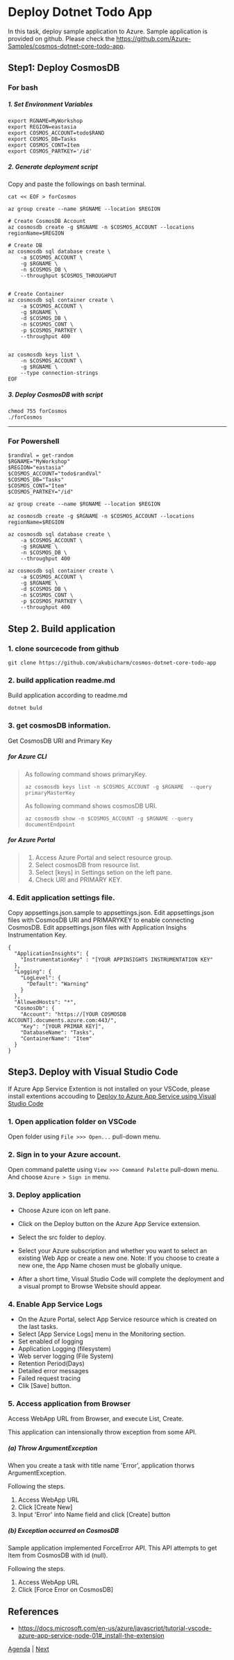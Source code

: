 # Deploy Dotnet Todo App

In this task, deploy sample application to Azure.
Sample application is provided on github. Please check the https://github.com/Azure-Samples/cosmos-dotnet-core-todo-app.


## Step1: Deploy CosmosDB


### __For bash__

##### 1. Set Environment Variables

```
export RGNAME=MyWorkshop
export REGION=eastasia
export COSMOS_ACCOUNT=todo$RAND
export COSMOS_DB=Tasks
export COSMOS_CONT=Item
export COSMOS_PARTKEY='/id'
```

##### 2. Generate deployment script
Copy and paste the followings on bash terminal.

```
cat << EOF > forCosmos

az group create --name $RGNAME --location $REGION

# Create CosmosDB Account
az cosmosdb create -g $RGNAME -n $COSMOS_ACCOUNT --locations regionName=$REGION

# Create DB
az cosmosdb sql database create \
    -a $COSMOS_ACCOUNT \
    -g $RGNAME \
    -n $COSMOS_DB \
    --throughput $COSMOS_THROUGHPUT


# Create Container
az cosmosdb sql container create \
    -a $COSMOS_ACCOUNT \
    -g $RGNAME \
    -d $COSMOS_DB \
    -n $COSMOS_CONT \
    -p $COSMOS_PARTKEY \
    --throughput 400


az cosmosdb keys list \
    -n $COSMOS_ACCOUNT \
    -g $RGNAME \
    --type connection-strings
EOF
```

##### 3. Deploy CosmosDB with script

```
chmod 755 forCosmos
./forCosmos
```

---

### __For Powershell__

```
$randVal = get-random
$RGNAME="MyWorkshop"
$REGION="eastasia"
$COSMOS_ACCOUNT="todo$randVal"
$COSMOS_DB="Tasks"
$COSMOS_CONT="Item"
$COSMOS_PARTKEY="/id"

az group create --name $RGNAME --location $REGION

az cosmosdb create -g $RGNAME -n $COSMOS_ACCOUNT --locations regionName=$REGION

az cosmosdb sql database create \
    -a $COSMOS_ACCOUNT \
    -g $RGNAME \
    -n $COSMOS_DB \
    --throughput 400

az cosmosdb sql container create \
    -a $COSMOS_ACCOUNT \
    -g $RGNAME \
    -d $COSMOS_DB \
    -n $COSMOS_CONT \
    -p $COSMOS_PARTKEY \
    --throughput 400
```

## Step 2. Build application

### 1. clone sourcecode from github

```
git clone https://github.com/akubicharm/cosmos-dotnet-core-todo-app
```

### 2. build application  readme.md

Build application according to readme.md

```
dotnet buld
```

### 3. get cosmosDB information.


Get CosmosDB URI and Primary Key


##### __for Azure CLI__

>
> As following command shows primaryKey.
> ```
> az cosmosdb keys list -n $COSMOS_ACCOUNT -g $RGNAME  --query primaryMasterKey
> ```
>
> As following command shows cosmosDB URI.
>```
>az cosmosdb show -n $COSMOS_ACCOUNT -g $RGNAME --query documentEndpoint
>```


##### __for Azure Portal__

>
> 1. Access Azure Portal and select resource group.
> 2. Select cosmosDB from resource list.
> 3. Select [keys] in Settings setion on the left pane.
> 4. Check URI and PRIMARY KEY.
>



### 4. Edit application settings file.

Copy appsettings.json.sample to appsettings.json.
Edit appsettings.json files with CosmosDB URI and PRIMARYKEY to enable connecting CosmosDB.
Edit appsettings.json files with Application Insighs Instrumentation Key.

```
{
  "ApplicationInsights": {
    "InstrumentationKey" : "[YOUR APPINSIGHTS INSTRUMENTATION KEY"
  },
  "Logging": {
    "LogLevel": {
      "Default": "Warning"
    }
  },
  "AllowedHosts": "*",
  "CosmosDb": {
    "Account": "https://[YOUR COSMOSDB ACCOUNT].documents.azure.com:443/",
    "Key": "[YOUR PRIMAR KEY]",
    "DatabaseName": "Tasks",
    "ContainerName": "Item"
  }
}
```

## Step3. Deploy with Visual Studio Code

If Azure App Service Extention is not installed on your VSCode, please install extentions accouding to [Deploy to Azure App Service using Visual Studio Code](https://docs.microsoft.com/en-us/azure/javascript/tutorial-vscode-azure-app-service-node-01#_install-the-extension)


### 1. Open application folder on VSCode
Open folder using `File >>> Open...` pull-down menu.

### 2. Sign in to your Azure account.

Open command palette using `View >>> Command Palette` pull-down menu.
And choose `Azure > Sign in` menu.


### 3. Deploy application
* Choose Azure icon on left pane.
* Click on the Deploy button on the Azure App Service extension.
* Select the src folder to deploy.

* Select your Azure subscription and whether you want to select an existing Web App or create a new one. Note: If you choose to create a new one, the App Name chosen must be globally unique.

* After a short time, Visual Studio Code will complete the deployment and a visual prompt to Browse Website should appear.

### 4. Enable App Service Logs

* On the Azure Portal, select App Service resource which is created on the last tasks.
* Select [App Service Logs] menu in the Monitoring section.
* Set enabled of logging
 * Application Logging (filesystem)
 * Web server logging (File System)
 * Retention Period(Days)
 * Detailed error messages
 * Failed request tracing
* Clik [Save] button.


### 5. Access application from Browser

Access WebApp URL from Browser, and execute  List, Create.

This application can intensionally throw exception from some API.

##### (a) Throw ArgumentException

When you create a task with title name 'Error', application thorws ArgumentException.

Following the steps.

1. Access WebApp URL
2. Click [Create New]
3. Input 'Error' into Name field and click [Create] button


##### (b) Exception occurred on CosmosDB

Sample application implemented ForceError API. This API attempts to get Item from CosmosDB with id (null).

Following the steps.

1. Access WebApp URL
2. Click [Force Error on CosmosDB]



## References
* https://docs.microsoft.com/en-us/azure/javascript/tutorial-vscode-azure-app-service-node-01#_install-the-extension


[Agenda](./agenda.md) | [Next](./executeApp.md)
